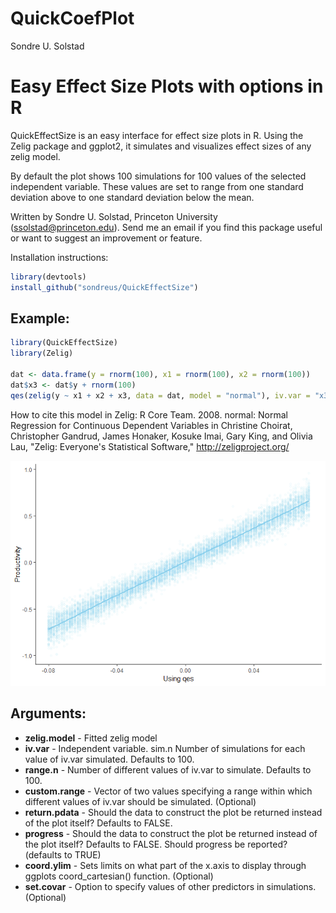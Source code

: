 QuickCoefPlot
================
Sondre U. Solstad

Easy Effect Size Plots with options in R
========================================

QuickEffectSize is an easy interface for effect size plots in R. Using the Zelig package and ggplot2, it simulates and visualizes effect sizes of any zelig model.

By default the plot shows 100 simulations for 100 values of the selected independent variable. These values are set to range from one standard deviation above to one standard deviation below the mean.

Written by Sondre U. Solstad, Princeton University (<ssolstad@princeton.edu>). Send me an email if you find this package useful or want to suggest an improvement or feature.

Installation instructions:

``` r
library(devtools)
install_github("sondreus/QuickEffectSize")
```

Example:
--------

``` r
library(QuickEffectSize)
library(Zelig)

dat <- data.frame(y = rnorm(100), x1 = rnorm(100), x2 = rnorm(100))
dat$x3 <- dat$y + rnorm(100)
qes(zelig(y ~ x1 + x2 + x3, data = dat, model = "normal"), iv.var = "x3", xlab = "Using qes", ylab = "Productivity", progress = FALSE)
```

How to cite this model in Zelig: R Core Team. 2008. normal: Normal Regression for Continuous Dependent Variables in Christine Choirat, Christopher Gandrud, James Honaker, Kosuke Imai, Gary King, and Olivia Lau, "Zelig: Everyone's Statistical Software," <http://zeligproject.org/>

![](README_files/figure-markdown_github/unnamed-chunk-2-1.png)

Arguments:
----------

-   **zelig.model** - Fitted zelig model
-   **iv.var** - Independent variable. sim.n Number of simulations for each value of iv.var simulated. Defaults to 100.
-   **range.n** - Number of different values of iv.var to simulate. Defaults to 100.
-   **custom.range** - Vector of two values specifying a range within which different values of iv.var should be simulated. (Optional)
-   **return.pdata** - Should the data to construct the plot be returned instead of the plot itself? Defaults to FALSE.
-   **progress** - Should the data to construct the plot be returned instead of the plot itself? Defaults to FALSE. Should progress be reported? (defaults to TRUE)
-   **coord.ylim** - Sets limits on what part of the x.axis to display through ggplots coord\_cartesian() function. (Optional)
-   **set.covar** - Option to specify values of other predictors in simulations. (Optional)
